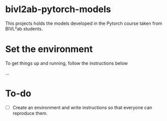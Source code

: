 # bivl2ab-pytorch-models

This projects holds the models developed in the Pytorch course taken from BIVL²ab students.

# Set the environment

To get things up and running, follow the instructions below

...

# To-do

- [ ] Create an environment and write instructions so that everyone can reproduce them.